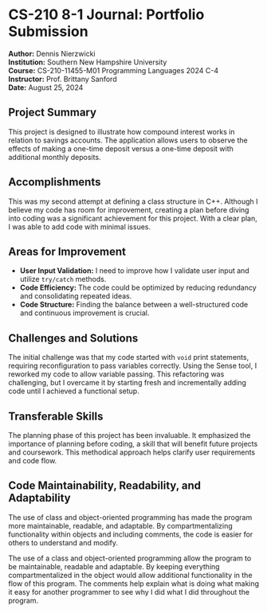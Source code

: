# CS-210 8-1 Journal: Portfolio Submission

**Author:** Dennis Nierzwicki  
**Institution:** Southern New Hampshire University  
**Course:** CS-210-11455-M01 Programming Languages 2024 C-4  
**Instructor:** Prof. Brittany Sanford  
**Date:** August 25, 2024

## Project Summary

This project is designed to illustrate how compound interest works in relation to savings accounts. The application allows users to observe the effects of making a one-time deposit versus a one-time deposit with additional monthly deposits.

## Accomplishments

This was my second attempt at defining a class structure in C++. Although I believe my code has room for improvement, creating a plan before diving into coding was a significant achievement for this project. With a clear plan, I was able to add code with minimal issues.

## Areas for Improvement

- **User Input Validation:** I need to improve how I validate user input and utilize `try/catch` methods.
- **Code Efficiency:** The code could be optimized by reducing redundancy and consolidating repeated ideas.
- **Code Structure:** Finding the balance between a well-structured code and continuous improvement is crucial.

## Challenges and Solutions

The initial challenge was that my code started with `void` print statements, requiring reconfiguration to pass variables correctly. Using the Sense tool, I reworked my code to allow variable passing. This refactoring was challenging, but I overcame it by starting fresh and incrementally adding code until I achieved a functional setup.

## Transferable Skills

The planning phase of this project has been invaluable. It emphasized the importance of planning before coding, a skill that will benefit future projects and coursework. This methodical approach helps clarify user requirements and code flow.

## Code Maintainability, Readability, and Adaptability

The use of class and object-oriented programming has made the program more maintainable, readable, and adaptable. By compartmentalizing functionality within objects and including comments, the code is easier for others to understand and modify.




The use of a class and object-oriented programming allow the program to be maintainable, readable and adaptable. By keeping everything compartmentalized in the object would allow additional functionality in the flow of this program. The comments help explain what is doing what making it easy for another programmer to see why I did what I did throughout the program. 
